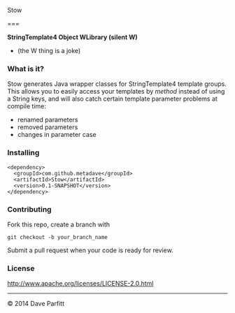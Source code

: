 Stow

===

**StringTemplate4 Object WLibrary (silent W)**

* (the W thing is a joke)


### What is it?

Stow generates Java wrapper classes for StringTemplate4 template groups. This allows you to easily access
your templates by *method* instead of using a String keys, and will also catch certain template
parameter problems at compile time:

  - renamed parameters
  - removed parameters
  - changes in parameter case

### Installing

```
<dependency>
  <groupId>com.github.metadave</groupId>
  <artifactId>Stow</artifactId>
  <version>0.1-SNAPSHOT</version>
</dependency>
```



### Contributing

Fork this repo, create a branch with

	git checkout -b your_branch_name

Submit a pull request when your code is ready for review.
### License

http://www.apache.org/licenses/LICENSE-2.0.html

---

© 2014 Dave Parfitt
